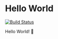 # Hello World

[![Build Status](https://drone.liuli.lol/api/badges/GizmoOAO/helloworld/status.svg)](https://drone.liuli.lol/GizmoOAO/helloworld)

Hello World! 🎉
